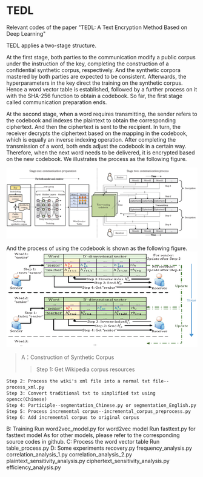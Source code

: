 # TEDL
Relevant codes of the paper "TEDL: A Text Encryption Method Based on Deep Learning"

TEDL applies a two-stage structure.

At the first stage, both parties to the communication modify a public corpus under the instruction of the key, completing the construction of a confidential synthetic corpus, respectively. And the synthetic corpora mastered by both parties are expected to be consistent. Afterwards, the hyperparameters in the key direct the training on the synthetic corpus. Hence a word vector table is established, followed by a further process on it with the SHA-256 function to obtain a codebook. So far, the first stage called communication preparation ends.

At the second stage, when a word requires transmitting, the sender refers to the codebook and indexes the plaintext to obtain the corresponding ciphertext. And then the ciphertext is sent to the recipient. In turn, the receiver decrypts the ciphertext based on the mapping in the codebook, which is equally an inverse indexing operation. After completing the transmission of a word, both ends adjust the codebook in a certain way. Therefore, when the next word needs to be delivered, it is encrypted based on the new codebook. We illustrates the process as the following figure.

![](https://github.com/AmbitionXiang/TEDL/blob/master/images/overview.png)

And the process of using the codebook is shown as the following figure.
![](https://github.com/AmbitionXiang/TEDL/blob/master/images/process2.png)


>A：Construction of Synthetic Corpus
>>Step 1: Get Wikipedia corpus resources

    Step 2: Process the wiki's xml file into a normal txt file--process_xml.py
    Step 3: Convert traditional txt to simplified txt using opencc(Chinese)
    Step 4: Participle--segmentation_Chinese.py or segmentation_English.py
    Step 5: Process incremental corpus--incremental_corpus_preprocess.py
    Step 6: Add incremental corpus to original corpus
B: Training
    Run word2vec_model.py for word2vec model
    Run fasttext.py for fasttext model
    As for other models, please refer to the corresponding source codes in github.
C: Process the word vector table
    Run table_process.py
D: Some experiments
    recovery.py
    frequency_analysis.py
    correlation_analysis_1.py
    correlation_analysis_2.py
    plaintext_sensitivity_analysis.py
    ciphertext_sensitivity_analysis.py
    efficiency_analysis.py
  
  

